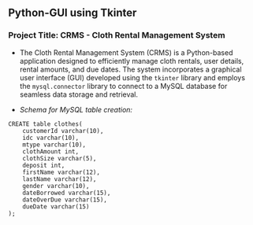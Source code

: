 ## **Python-GUI using Tkinter**

### **Project Title: CRMS - Cloth Rental Management System** 

- The Cloth Rental Management System (CRMS) is a Python-based application  designed to efficiently manage cloth rentals, user details, rental  amounts, and due dates. The system incorporates a graphical user interface (GUI) developed using the `tkinter` library and employs the `mysql.connector` library to connect to a MySQL database for seamless data storage and retrieval.

- *Schema for MySQL table creation:*

```mysql
CREATE table clothes(
    customerId varchar(10),
    idc varchar(10),
    mtype varchar(10),
    clothAmount int,
    clothSize varchar(5),
    deposit int,
    firstName varchar(12),
    lastName varchar(12),
    gender varchar(10),
    dateBorrowed varchar(15),
    dateOverDue varchar(15),
    dueDate varchar(15)
);
```
